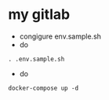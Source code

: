 # my gitlab
- congigure env.sample.sh
- do

```
. .env.sample.sh
```

- do
```
docker-compose up -d
```
